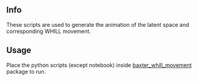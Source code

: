 Info
----
These scripts are used to generate the animation of the latent space and corresponding WHILL movement.


Usage
-----
Place the python scripts (except notebook) inside [baxter_whill_movement](https://github.com/ravijo/baxter_whill_movement) package to run.
